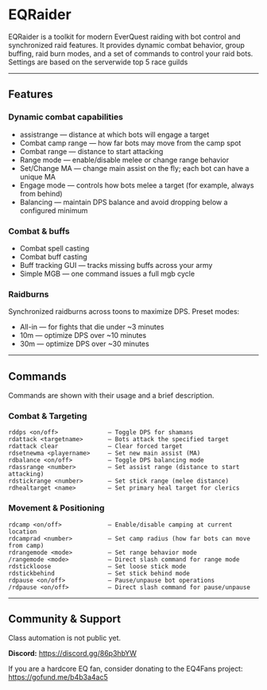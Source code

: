 # EQRaider

EQRaider is a toolkit for modern EverQuest raiding with bot control and synchronized raid features. It provides dynamic combat behavior, group buffing, raid burn modes, and a set of commands to control your raid bots.
Settings are based on the serverwide top 5 race guilds

---

## Features

### Dynamic combat capabilities
- assistrange — distance at which bots will engage a target
- Combat camp range — how far bots may move from the camp spot
- Combat range — distance to start attacking
- Range mode — enable/disable melee or change range behavior
- Set/Change MA — change main assist on the fly; each bot can have a unique MA
- Engage mode — controls how bots melee a target (for example, always from behind)
- Balancing — maintain DPS balance and avoid dropping below a configured minimum

### Combat & buffs
- Combat spell casting
- Combat buff casting
- Buff tracking GUI — tracks missing buffs across your army
- Simple MGB — one command issues a full mgb cycle

### Raidburns
Synchronized raidburns across toons to maximize DPS. Preset modes:
- All-in — for fights that die under ~3 minutes
- 10m — optimize DPS over ~10 minutes
- 30m — optimize DPS over ~30 minutes

---

## Commands

Commands are shown with their usage and a brief description.

### Combat & Targeting
```
rddps <on/off>              — Toggle DPS for shamans
rdattack <targetname>       — Bots attack the specified target
rdattack clear              — Clear forced target
rdsetnewma <playername>     — Set new main assist (MA)
rdbalance <on/off>          — Toggle DPS balancing mode
rdassrange <number>         — Set assist range (distance to start attacking)
rdstickrange <number>       — Set stick range (melee distance)
rdhealtarget <name>         — Set primary heal target for clerics
```

### Movement & Positioning
```
rdcamp <on/off>             — Enable/disable camping at current location
rdcamprad <number>          — Set camp radius (how far bots can move from camp)
rdrangemode <mode>          — Set range behavior mode
/rangemode <mode>           — Direct slash command for range mode
rdstickloose                — Set loose stick mode
rdstickbehind               — Set stick behind mode
rdpause <on/off>            — Pause/unpause bot operations
/rdpause <on/off>           — Direct slash command for pause/unpause
```

---

## Community & Support

Class automation is not public yet.

**Discord:** https://discord.gg/86p3hbYW

If you are a hardcore EQ fan, consider donating to the EQ4Fans project: https://gofund.me/b4b3a4ac5
